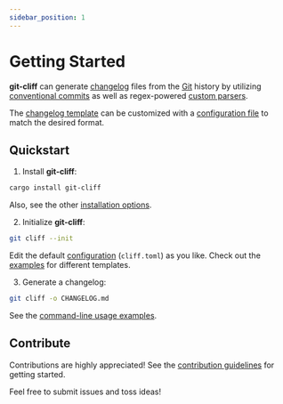 ```yaml
---
sidebar_position: 1
---
```

# Getting Started

**git-cliff** can generate [changelog](https://en.wikipedia.org/wiki/Changelog) files from the [Git](https://git-scm.com/) history by utilizing [conventional commits](configuration#conventional_commits) as well as regex-powered [custom parsers](configuration#commit_parsers).

The [changelog template](templating) can be customized with a [configuration file](configuration) to match the desired format.

## Quickstart

1. Install **git-cliff**:

```bash
cargo install git-cliff
```

Also, see the other [installation options](installation).

2. Initialize **git-cliff**:

```bash
git cliff --init
```

Edit the default [configuration](configuration) (`cliff.toml`) as you like. Check out the [examples](templating/examples) for different templates.

3. Generate a changelog:

```bash
git cliff -o CHANGELOG.md
```

See the [command-line usage examples](usage/examples).

## Contribute

Contributions are highly appreciated! See the [contribution guidelines](https://github.com/orhun/git-cliff/blob/main/CONTRIBUTING.md) for getting started.

Feel free to submit issues and toss ideas!
